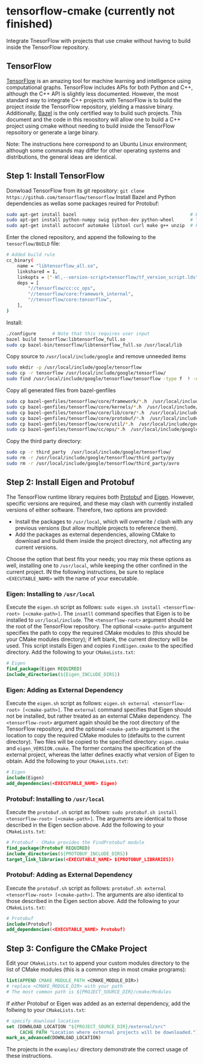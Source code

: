 # tensorflow-cmake (currently not finished)
Integrate TnesorFlow with projects that use cmake without having to build inside the TensorFlow repository.

## TensorFlow
[TensorFlow](https://www.tensorflow.org/) is an amazing tool for machine learning and intelligence using computational graphs.
TensorFlow includes APIs for both Python and C++, although the C++ API is slightly less documented.  However, the most standard
way to integrate C++ projects with TensorFlow is to build the project *inside* the TensorFlow repository, yielding a massive binary.
Additionally, [Bazel](http://www.bazel.io/) is the only certified way to build such projects. This document and the code in this
reoository will allow one to build a C++ project using cmake without needing to build inside the TensorFlow repsoitory or generate a
large binary.

Note: The instructions here correspond to an Ubuntu Linux environment; although some commands may differ for other operating systems and distributions, the general ideas are identical.

## Step 1: Install TensorFlow
Donwload TensorFlow from its git repository: `git clone https://github.com/tensorflow/tensorflow`
Install Bazel and Python dependencies as wellas some packages reuired for Protobuf: 
```bash
sudo apt-get install bazel                                          # Bazel
sudo apt-get install python-numpy swig python-dev python-wheel      # TensorFlow
sudo apt-get install autoconf automake libtool curl make g++ unzip  # Protobuf
```
Enter the cloned repository, and append the following to the `tensorflow/BUILD` file:
```bash
# Added build rule
cc_binary(
    name = "libtensorflow_all.so",
    linkshared = 1,
    linkopts = ["-Wl,--version-script=tensorflow/tf_version_script.lds"],
    deps = [
        "//tensorflow/cc:cc_ops",
        "//tensorflow/core:framework_internal",
        "//tensorflow/core:tensorflow",
    ],
)
```
Install:
```bash
./configure      # Note that this requires user input
bazel build tensorflow:libtensorflow_full.so
sudo cp bazel-bin/tensorflow/libtensorflow_full.so /usr/local/lib
```
Copy source to `/usr/local/include/google` and remove unneeded items
```bash
sudo mkdir -p /usr/local/include/google/tensorflow
sudo cp -r tensorflow /usr/local/include/google/tensorflow/
sudo find /usr/local/include/google/tensorflow/tensorflow -type f  ! -name "*.h" -delete
```
Copy all generated files from bazel-genfiles
```bash
sudo cp bazel-genfiles/tensorflow/core/framework/*.h  /usr/local/include/google/tensorflow/tensorflow/core/framework
sudo cp bazel-genfiles/tensorflow/core/kernels/*.h  /usr/local/include/google/tensorflow/tensorflow/core/kernels
sudo cp bazel-genfiles/tensorflow/core/lib/core/*.h  /usr/local/include/google/tensorflow/tensorflow/core/lib/core
sudo cp bazel-genfiles/tensorflow/core/protobuf/*.h  /usr/local/include/google/tensorflow/tensorflow/core/protobuf
sudo cp bazel-genfiles/tensorflow/core/util/*.h  /usr/local/include/google/tensorflow/tensorflow/core/util
sudo cp bazel-genfiles/tensorflow/cc/ops/*.h  /usr/local/include/google/tensorflow/tensorflow/cc/ops
```
Copy the third party directory:
```bash
sudo cp -r third_party  /usr/local/include/google/tensorflow/
sudo rm -r /usr/local/include/google/tensorflow/third_party/py
sudo rm -r /usr/local/include/google/tensorflow/third_party/avro
```


## Step 2: Install Eigen and Protobuf
The TensorFlow runtime library requires both [Protobuf](https://developers.google.com/protocol-buffers/) and [Eigen](http://eigen.tuxfamily.org/index.php?title=Main_Page).
However, specific versions are required, and these may clash with currently installed versions of either software.  Therefore, two options are
provided:

- Install the packages to `/usr/local`, which will overwrite / clash with any previous versions (but allow multiple projects to reference them).
- Add the packages as external dependencies, allowing CMake to download and build them
inside the project directory, not affecting any current versions.

Choose the option that best fits your needs; you may mix these options as well, installing one to `/usr/local`, while keeping the other confined in the current project.  IN the following instructions, be sure to replace `<EXECUTABLE_NAME>` with the name of your executable.

### Eigen: Installing to `/usr/local`
Execute the `eigen.sh` script as follows: `sudo eigen.sh install <tensorflow-root> [<cmake-path>]`. The `insatll` command specifies that Eigen is to be installed to 
`usr/local/include`. The `<tensorflow-root>` argument should be the root of the TensorFlow repository. The optional `<cmake-path>` argument specifies the path to
copy the required CMake modules to (this should be your CMake modules directory); if left blank, the current directory will be used. This script installs Eigen
and copies `FindEigen.cmake` to the specified directory.  Add the following to your `CMakeLists.txt`:
```CMake
# Eigen
find_package(Eigen REQUIRED)
include_directories(${Eigen_INCLUDE_DIRS})
```

### Eigen: Adding as External Dependency
Execute the `eigen.sh` script as follows: `eigen.sh external <tensorflow-root> [<cmake-path>]`. The `external` command specifies that Eigen should not be 
installed, but rather treated as an external CMake dependency. The `<tensorflow-root>` argument again should be the root directory of the TensorFlow repository,
and the optional `<cmake-path>` argument is the location to copy the required CMake modules to (defaults to the current directory).  Two files will be copied
to the specified directory: `eigen.cmake` and `eigen_VERSION.cmake`. The former contains the specification of the external project, whereas the latter defines
exactly what version of Eigen to obtain.  Add the following to your `CMakeLists.txt`:
```CMake
# Eigen
include(Eigen)
add_dependencies(<EXECUTABLE_NAME> Eigen)
```


### Protobuf: Installing to `/usr/local`
Execute the `protobuf.sh` script as follows: `sudo protobuf.sh install <tensorflow-root> [<cmake-path>]`. The arguments are identical to those described in the Eigen
section above.  Add the following to your `CMakeLists.txt`:
```CMake
# Protobuf - CMake provides the FindProtobuf module
find_package(Protobuf REQUIRED)
include_directories(${PROTOBUF_INCLUDE_DIRS})
target_link_libraries(<EXECUTABLE_NAME> ${PROTOBUF_LIBRARIES})
```

### Protobuf: Adding as External Dependency
Execute the `protobuf.sh` script as follows: `protobuf.sh external <tensorflow-root> [<cmake-path>]`. The arguments are also identical to those described in the Eigen
section above.  Add the following to your `CMakeLists.txt`:
```CMake
# Protobuf
include(Protobuf)
add_dependencies(<EXECUTABLE_NAME> Protobuf)
```

## Step 3: Configure the CMake Project

Edit your `CMakeLists.txt` to append your custom modules directory to the list of CMake modules (this is a common step in most cmake programs):
```CMake
list(APPEND CMAKE_MODULE_PATH <CMAKE_MODULE_DIR>)
# replace <CMAKE_MODULE_DIR> with your path
# The most common path is ${PROJECT_SOURCE_DIR}/cmake/Modules
```
If *either* Protobuf or Eigen was added as an external dependency, add the follwing to your `CMakeLists.txt`:
 
```CMake
# specify download location
set (DOWNLOAD_LOCATION "${PROJECT_SOURCE_DIR}/external/src"
     CACHE PATH "Location where external projects will be downloaded.")
mark_as_advanced(DOWNLOAD_LOCATION)
```

The projects in the `examples/` directory demonstrate the correct usage of these instructions.
